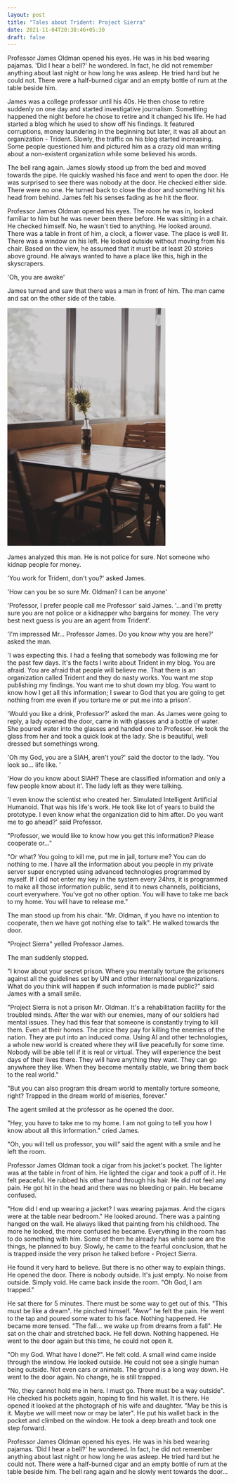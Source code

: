 ```yaml
---
layout: post
title: "Tales about Trident: Project Sierra"
date: 2021-11-04T20:38:46+05:30
draft: false
---
```


Professor James Oldman opened his eyes. He was in his bed wearing pajamas. 'Did I hear a bell?' he wondered. In fact, he did not remember anything about last night or how long he was asleep. He tried hard but he could not. There were a half-burned cigar and an empty bottle of rum at the table beside him.

James was a college professor until his 40s. He then chose to retire suddenly on one day and started investigative journalism. Something happened the night before he chose to retire and it changed his life. He had started a blog which he used to show off his findings. It featured corruptions, money laundering in the beginning but later, it was all about an organization - Trident. Slowly, the traffic on his blog started increasing. Some people questioned him and pictured him as a crazy old man writing about a non-existent organization while some believed his words.

The bell rang again. James slowly stood up from the bed and moved towards the pipe. He quickly washed his face and went to open the door. He was surprised to see there was nobody at the door. He checked either side. There were no one. He turned back to close the door and something hit his head from behind. James felt his senses fading as he hit the floor.

Professor James Oldman opened his eyes. The room he was in, looked familiar to him but he was never been there before. He was sitting in a chair. He checked himself. No, he wasn't tied to anything. He looked around. There was a table in front of him, a clock, a flower vase. The place is well lit. There was a window on his left. He looked outside without moving from his chair. Based on the view, he assumed that it must be at least 20 stories above ground. He always wanted to have a place like this, high in the skyscrapers.

'Oh, you are awake'

James turned and saw that there was a man in front of him. The man came and sat on the other side of the table.

![](/images/flower.webp)

James analyzed this man. He is not police for sure. Not someone who kidnap people for money.

'You work for Trident, don't you?' asked James.

'How can you be so sure Mr. Oldman? I can be anyone'

'Professor, I prefer people call me Professor' said James. '…and I'm pretty sure you are not police or a kidnapper who bargains for money. The very best next guess is you are an agent from Trident'.

'I'm impressed Mr… Professor James. Do you know why you are here?' asked the man.

'I was expecting this. I had a feeling that somebody was following me for the past few days. It's the facts I write about Trident in my blog. You are afraid. You are afraid that people will believe me. That there is an organization called Trident and they do nasty works. You want me stop publishing my findings. You want me to shut down my blog. You want to know how I get all this information; I swear to God that you are going to get nothing from me even if you torture me or put me into a prison'.

'Would you like a drink, Professor?' asked the man. As James were going to reply, a lady opened the door, came in with glasses and a bottle of water. She poured water into the glasses and handed one to Professor. He took the glass from her and took a quick look at the lady. She is beautiful, well dressed but somethings wrong.

'Oh my God, you are a SIAH, aren't you?' said the doctor to the lady. 'You look so… life like. '

'How do you know about SIAH? These are classified information and only a few people know about it'. The lady left as they were talking.

'I even know the scientist who created her. Simulated Intelligent Artificial Humanoid. That was his life's work. He took like lot of years to build the prototype. I even know what the organization did to him after. Do you want me to go ahead?' said Professor.

"Professor, we would like to know how you get this information? Please cooperate or…"

"Or what? You going to kill me, put me in jail, torture me? You can do nothing to me. I have all the information about you people in my private server super encrypted using advanced technologies programmed by myself. If I did not enter my key in the system every 24hrs, it is programmed to make all those information public, send it to news channels, politicians, court everywhere. You've got no other option. You will have to take me back to my home. You will have to release me."

The man stood up from his chair. "Mr. Oldman, if you have no intention to cooperate, then we have got nothing else to talk". He walked towards the door.

"Project Sierra" yelled Professor James.

The man suddenly stopped.

"I know about your secret prison. Where you mentally torture the prisoners against all the guidelines set by UN and other international organizations. What do you think will happen if such information is made public?" said James with a small smile.

"Project Sierra is not a prison Mr. Oldman. It's a rehabilitation facility for the troubled minds. After the war with our enemies, many of our soldiers had mental issues. They had this fear that someone is constantly trying to kill them. Even at their homes. The price they pay for killing the enemies of the nation. They are put into an induced coma. Using AI and other technologies, a whole new world is created where they will live peacefully for some time. Nobody will be able tell if it is real or virtual. They will experience the best days of their lives there. They will have anything they want. They can go anywhere they like. When they become mentally stable, we bring them back to the real world."

"But you can also program this dream world to mentally torture someone, right? Trapped in the dream world of miseries, forever."

The agent smiled at the professor as he opened the door.

"Hey, you have to take me to my home. I am not going to tell you how I know about all this information." cried James.

"Oh, you will tell us professor, you will" said the agent with a smile and he left the room.

Professor James Oldman took a cigar from his jacket's pocket. The lighter was at the table in front of him. He lighted the cigar and took a puff of it. He felt peaceful. He rubbed his other hand through his hair. He did not feel any pain. He got hit in the head and there was no bleeding or pain. He became confused.

"How did I end up wearing a jacket? I was wearing pajamas. And the cigars were at the table near bedroom." He looked around. There was a painting hanged on the wall. He always liked that painting from his childhood. The more he looked, the more confused he became. Everything in the room has to do something with him. Some of them he already has while some are the things, he planned to buy. Slowly, he came to the fearful conclusion, that he is trapped inside the very prison he talked before - Project Sierra.

He found it very hard to believe. But there is no other way to explain things. He opened the door. There is nobody outside. It's just empty. No noise from outside. Simply void. He came back inside the room. "Oh God, I am trapped."

He sat there for 5 minutes. There must be some way to get out of this. "This must be like a dream". He pinched himself. "Aww" he felt the pain. He went to the tap and poured some water to his face. Nothing happened. He became more tensed. "The fall… we wake up from dreams from a fall". He sat on the chair and stretched back. He fell down. Nothing happened. He went to the door again but this time, he could not open it.

"Oh my God. What have I done?". He felt cold. A small wind came inside through the window. He looked outside. He could not see a single human being outside. Not even cars or animals. The ground is a long way down. He went to the door again. No change, he is still trapped.

"No, they cannot hold me in here. I must go. There must be a way outside". He checked his pockets again, hoping to find his wallet. It is there. He opened it looked at the photograph of his wife and daughter. "May be this is it. Maybe we will meet now or may be later". He put his wallet back in the pocket and climbed on the window. He took a deep breath and took one step forward.

Professor James Oldman opened his eyes. He was in his bed wearing pajamas. 'Did I hear a bell?' he wondered. In fact, he did not remember anything about last night or how long he was asleep. He tried hard but he could not. There were a half-burned cigar and an empty bottle of rum at the table beside him. The bell rang again and he slowly went towards the door…
